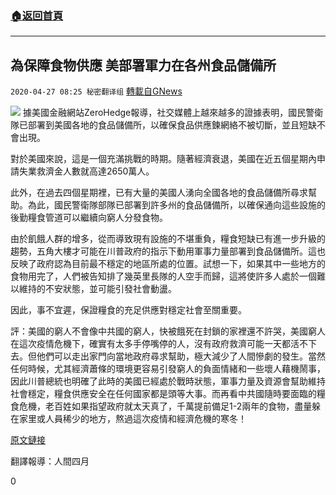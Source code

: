 ###  [:house:返回首頁](https://github.com/ourhimalayas/txt)
---

## 為保障食物供應 美部署軍力在各州食品儲備所
`2020-04-27 08:25 秘密翻译组` [轉載自GNews](https://gnews.org/zh-hant/186713/)

![](https://s3.amazonaws.com/gnews-media-offload/wp-content/uploads/2020/04/27075303/Picture-1-341.png)
據美國金融網站ZeroHedge報導，社交媒體上越來越多的證據表明，國民警衛隊已部署到美國各地的食品儲備所，以確保食品供應鍊網絡不被切斷，並且短缺不會出現。

對於美國來說，這是一個充滿挑戰的時期。隨著經濟衰退，美國在近五個星期內申請失業救濟金人數就高達2650萬人。

此外，在過去四個星期裡，已有大量的美國人湧向全國各地的食品儲備所尋求幫助。為此，國民警衛隊部隊已部署到許多州的食品儲備所，以確保通向這些設施的後勤糧食管道可以繼續向窮人分發食物。

由於飢餓人群的增多，從而導致現有設施的不堪重負，糧食短缺已有進一步升級的趨勢，五角大樓才可能在川普政府的指示下動用軍事力量部署到食品儲備所。這也反映了政府認為目前最不穩定的地區所處的位置。試想一下，如果其中一些地方的食物用完了，人們被告知排了幾英里長隊的人空手而歸，這將使許多人處於一個難以維持的不安狀態，並可能引發社會動盪。

因此，事不宜遲，保證糧食的充足供應對穩定社會至關重要。

評：美國的窮人不會像中共國的窮人，快被餓死在封鎖的家裡還不許哭，美國窮人在這次疫情危機下，確實有太多手停嘴停的人，沒有政府救濟可能一天都活不下去。但他們可以走出家門向當地政府尋求幫助，極大減少了人間慘劇的發生。當然任何時候，尤其經濟蕭條的環境更容易引發窮人的負面情緒和一些壞人藉機鬧事，因此川普總統也明確了此時的美國已經處於戰時狀態，軍事力量及資源會幫助維持社會穩定，糧食供應安全在任何國家都是頭等大事。而再看中共國隨時要面臨的糧食危機，老百姓如果指望政府就太天真了，千萬提前備足1-2兩年的食物，盡量躲在家里或人員稀少的地方，熬過這次疫情和經濟危機的寒冬！

[原文鏈接](https://www.zerohedge.com/health/national-guard-deployed-nations-food-banks-ensure-stability-during-unprecedented-times)

翻譯報導：人間四月

0
